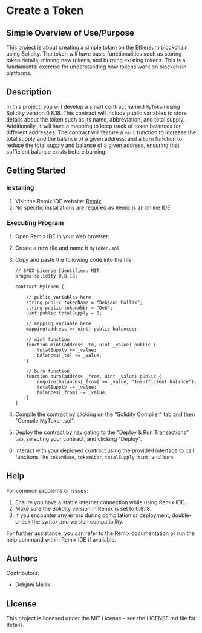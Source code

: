 # Create a Token

## Simple Overview of Use/Purpose

This project is about creating a simple token on the Ethereum blockchain using Solidity. The token will have basic functionalities such as storing token details, minting new tokens, and burning existing tokens. This is a fundamental exercise for understanding how tokens work on blockchain platforms.

## Description

In this project, you will develop a smart contract named `MyToken` using Solidity version 0.8.18. This contract will include public variables to store details about the token such as its name, abbreviation, and total supply. Additionally, it will have a mapping to keep track of token balances for different addresses. The contract will feature a `mint` function to increase the total supply and the balance of a given address, and a `burn` function to reduce the total supply and balance of a given address, ensuring that sufficient balance exists before burning.

## Getting Started

### Installing

1. Visit the Remix IDE website: [Remix](https://remix.ethereum.org/)
2. No specific installations are required as Remix is an online IDE.

### Executing Program

1. Open Remix IDE in your web browser.
2. Create a new file and name it `MyToken.sol`.
3. Copy and paste the following code into the file:

    ```solidity
    // SPDX-License-Identifier: MIT
    pragma solidity 0.8.18;

    contract MyToken {

        // public variables here
        string public tokenName = "Debjani Mallik";
        string public tokenAbbr = "Deb";
        uint public totalSupply = 0;

        // mapping variable here
        mapping(address => uint) public balances;

        // mint function
        function mint(address _to, uint _value) public {
            totalSupply += _value;
            balances[_to] += _value;
        }

        // burn function
        function burn(address _from, uint _value) public {
            require(balances[_from] >= _value, "Insufficient balance");
            totalSupply -= _value;
            balances[_from] -= _value;
        }
    }
    ```

4. Compile the contract by clicking on the "Solidity Compiler" tab and then "Compile MyToken.sol".
5. Deploy the contract by navigating to the "Deploy & Run Transactions" tab, selecting your contract, and clicking "Deploy".
6. Interact with your deployed contract using the provided interface to call functions like `tokenName`, `tokenAbbr`, `totalSupply`, `mint`, and `burn`.

## Help

For common problems or issues:

1. Ensure you have a stable internet connection while using Remix IDE.
2. Make sure the Solidity version in Remix is set to 0.8.18.
3. If you encounter any errors during compilation or deployment, double-check the syntax and version compatibility.

For further assistance, you can refer to the Remix documentation or run the help command within Remix IDE if available.

## Authors

Contributors:

- Debjani Mallik

## License

This project is licensed under the MIT License - see the LICENSE.md file for details.

